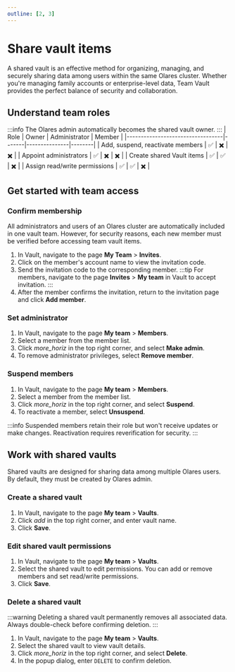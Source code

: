 ```yaml
---
outline: [2, 3]
---
```


# Share vault items
A shared vault is an effective method for organizing, managing, and securely sharing data among users within the same Olares cluster. Whether you're managing family accounts or enterprise-level data, Team Vault provides the perfect balance of security and collaboration.

## Understand team roles
:::info
The Olares admin automatically becomes the shared vault owner.
:::
| Role                             | Owner | Administrator | Member |
|----------------------------------|-------|---------------|--------|
| Add, suspend, reactivate members	 | ✅     | ✖️            | ✖️     |
| Appoint administrators           | ✅     | ✖️            | ✖️     |
| Create shared Vault items        | ✅     | ✅️            | ✖️     |
| Assign read/write permissions    | ✅     | ✅             | ✖️     |

## Get started with team access
### Confirm membership
All administrators and users of an Olares cluster are automatically included in one vault team. However, for security reasons, each new member must be verified before accessing team vault items.

1. In Vault, navigate to the page **My Team** > **Invites**.
2. Click on the member's account name to view the invitation code.
3. Send the invitation code to the corresponding member.
   :::tip
   For members, navigate to the page **Invites** > **My team** in Vault to accept invitation.
   :::
4. After the member confirms the invitation, return to the invitation page and click **Add member**.

### Set administrator
1. In Vault, navigate to the page **My team** > **Members**.
2. Select a member from the member list. 
3. Click <i class="material-icons">more_horiz</i> in the top right corner, and select **Make admin**.
4. To remove administrator privileges, select **Remove member**.

### Suspend members
1. In Vault, navigate to the page **My team** > **Members**.
2. Select a member from the member list.
3. Click <i class="material-icons">more_horiz</i> in the top right corner, and select **Suspend**.
4. To reactivate a member, select **Unsuspend**.

:::info
Suspended members retain their role but won't receive updates or make changes. Reactivation requires reverification for security.
:::

## Work with shared vaults
Shared vaults are designed for sharing data among multiple Olares users. By default, they must be created by Olares admin.
### Create a shared vault
1. In Vault, navigate to the page **My team** > **Vaults**.
2. Click <i class="material-icons">add</i> in the top right corner, and enter vault name.
3. Click **Save**.

### Edit shared vault permissions
1. In Vault, navigate to the page **My team** > **Vaults**. 
2. Select the shared vault to edit permissions. You can add or remove members and set read/write permissions.
3. Click **Save**.

### Delete a shared vault
:::warning
Deleting a shared vault permanently removes all associated data. Always double-check before confirming deletion.
:::
1. In Vault, navigate to the page **My team** > **Vaults**.
2. Select the shared vault to view vault details.
3. Click <i class="material-icons">more_horiz</i> in the top right corner, and select **Delete**.
4. In the popup dialog, enter `DELETE` to confirm deletion.
